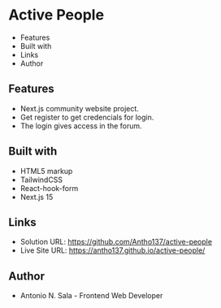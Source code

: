 # Active People

- Features
- Built with
- Links
- Author

## Features

- Next.js community website project.
- Get register to get credencials for login.
- The login gives access in the forum.

## Built with

- HTML5 markup
- TailwindCSS
- React-hook-form
- Next.js 15

## Links

- Solution URL: https://github.com/Antho137/active-people
- Live Site URL: https://antho137.github.io/active-people/

## Author

- Antonio N. Sala - Frontend Web Developer

